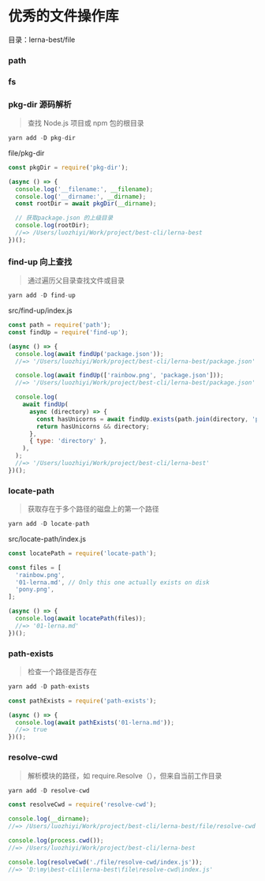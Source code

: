 # 优秀的文件操作库

目录：lerna-best/file

### path

### fs

### pkg-dir 源码解析

> 查找 Node.js 项目或 npm 包的根目录

```javascript
yarn add -D pkg-dir
```

file/pkg-dir

```javascript
const pkgDir = require('pkg-dir');

(async () => {
  console.log('__filename:', __filename);
  console.log('__dirname:', __dirname);
  const rootDir = await pkgDir(__dirname);

  // 获取package.json 的上级目录
  console.log(rootDir);
  //=> /Users/luozhiyi/Work/project/best-cli/lerna-best
})();
```

### find-up 向上查找

> 通过遍历父目录查找文件或目录

```javascript
yarn add -D find-up
```

src/find-up/index.js

```javascript
const path = require('path');
const findUp = require('find-up');

(async () => {
  console.log(await findUp('package.json'));
  //=> '/Users/luozhiyi/Work/project/best-cli/lerna-best/package.json'

  console.log(await findUp(['rainbow.png', 'package.json']));
  //=> '/Users/luozhiyi/Work/project/best-cli/lerna-best/package.json'

  console.log(
    await findUp(
      async (directory) => {
        const hasUnicorns = await findUp.exists(path.join(directory, 'package.json'));
        return hasUnicorns && directory;
      },
      { type: 'directory' },
    ),
  );
  //=> '/Users/luozhiyi/Work/project/best-cli/lerna-best'
})();
```

### locate-path

> 获取存在于多个路径的磁盘上的第一个路径

```javascript
yarn add -D locate-path
```

src/locate-path/index.js

```javascript
const locatePath = require('locate-path');

const files = [
  'rainbow.png',
  '01-lerna.md', // Only this one actually exists on disk
  'pony.png',
];

(async () => {
  console.log(await locatePath(files));
  //=> '01-lerna.md'
})();
```

### path-exists

> 检查一个路径是否存在

```javascript
yarn add -D path-exists
```

```javascript
const pathExists = require('path-exists');

(async () => {
  console.log(await pathExists('01-lerna.md'));
  //=> true
})();
```

### resolve-cwd

> 解析模块的路径，如 require.Resolve（），但来自当前工作目录

```javascript
yarn add -D resolve-cwd
```

```javascript
const resolveCwd = require('resolve-cwd');

console.log(__dirname);
//=> /Users/luozhiyi/Work/project/best-cli/lerna-best/file/resolve-cwd

console.log(process.cwd());
//=> /Users/luozhiyi/Work/project/best-cli/lerna-best

console.log(resolveCwd('./file/resolve-cwd/index.js'));
//=> 'D:\my\best-cli\lerna-best\file\resolve-cwd\index.js'
```
